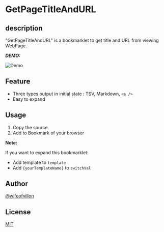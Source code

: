 # GetPageTitleAndURL

## description

"GetPageTitleAndURL" is a bookmarklet to get title and URL from viewing WebPage.

***DEMO:***

![Demo](https://github.com/wifeofvillon/WoVBookmarklets/blob/master/GetPageTitleAndURL/demo.gif)

## Feature

- Three types output in initial state : TSV, Markdown, `<a />`
- Easy to expand

## Usage

1. Copy the source
2. Add to Bookmark of your browser

**Note:**

If you want to expand this bookmarklet:

- Add template to `template`
- Add `{yourTemplateName}` to
`switchVal`

## Author

[@wifeofvillon](https://twitter.com/wifeofvillon)

## License

[MIT](http://b4b4r07.mit-license.org)
